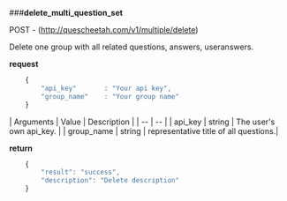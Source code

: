 ###**delete_multi_question_set**


POST - (http://quescheetah.com/v1/multiple/delete)

Delete one group with all related questions, answers, useranswers.

**request**
```javascript
    {
        "api_key"       : "Your api key",
        "group_name"    : "Your group name"
    }
```

| Arguments | Value | Description |
| --        | --    |
| api_key | string | The user's own api_key. |
| group_name | string | representative title of all questions.| 


**return**
```javascript
    {
        "result": "success",
        "description": "Delete description"
    }
```
